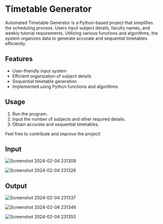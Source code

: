 # Timetable Generator

Automated Timetable Generator is a Python-based project that simplifies the scheduling process. Users input subject details, faculty names, and weekly tutorial requirements. Utilizing various functions and algorithms, the system organizes data to generate accurate and sequential timetables efficiently.

## Features

- User-friendly input system
- Efficient organization of subject details
- Sequential timetable generation
- Implemented using Python functions and algorithms

## Usage

1. Run the program.
2. Input the number of subjects and other required details.
3. Obtain accurate and sequential timetables.

Feel free to contribute and improve the project!

## Input
![Screenshot 2024-02-04 231308](https://github.com/Ayyappa-09/Time-Table-Generator-using-c-/assets/158836843/a440ebc7-ec61-43f6-b75a-a0093c5548a6)


![Screenshot 2024-02-04 231326](https://github.com/Ayyappa-09/Time-Table-Generator-using-c-/assets/158836843/51a0111f-751d-4da0-95ef-b3b9f551864c)

## Output
![Screenshot 2024-02-04 231337](https://github.com/Ayyappa-09/Time-Table-Generator-using-c-/assets/158836843/54917f3f-16b5-4918-b67a-58ef00b0b03a)

![Screenshot 2024-02-04 231346](https://github.com/Ayyappa-09/Time-Table-Generator-using-c-/assets/158836843/aec53640-8d3c-48f6-b125-eaa2adbcd496)

![Screenshot 2024-02-04 231353](https://github.com/Ayyappa-09/Time-Table-Generator-using-c-/assets/158836843/8b4b62ab-94cb-460f-88f6-2d15b8bbb9ca)
